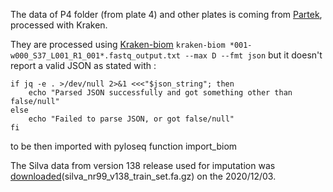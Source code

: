 The data of P4 folder (from plate 4) and other plates is coming from [Partek](http://partek.servidor-ciberehd.upc.es/), processed with Kraken.


They are processed using [Kraken-biom](https://github.com/smdabdoub/kraken-biom)
`kraken-biom *001-w000_S37_L001_R1_001*.fastq_output.txt --max D --fmt json` 
but it doesn't report a valid JSON as stated with :

```
if jq -e . >/dev/null 2>&1 <<<"$json_string"; then
    echo "Parsed JSON successfully and got something other than false/null"
else
    echo "Failed to parse JSON, or got false/null"
fi
```
to be then imported with pyloseq function import_biom


The Silva data from version 138 release used for imputation was [downloaded](https://doi.org/10.5281/zenodo.3986799 "Zendo site with DADA2 ready silva database")(silva_nr99_v138_train_set.fa.gz) on the 2020/12/03.
